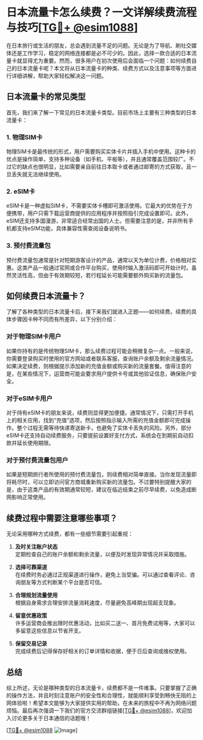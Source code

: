 # 日本流量卡怎么续费？一文详解续费流程与技巧[[TG💪+ @esim1088](https://t.me/s/esim1088)]

在日本旅行或生活的朋友，总会遇到流量不足的问题。无论是为了导航、刷社交媒体还是工作学习，稳定的网络连接都是必不可少的。因此，选择一款合适的日本流量卡就显得尤为重要。然而，很多用户在初次使用后会面临一个问题：如何续费自己的日本流量卡呢？本文将从日本流量卡的种类、续费方式以及注意事项等方面进行详细讲解，帮助大家轻松解决这一问题。

## 日本流量卡的常见类型

首先，我们来了解一下常见的日本流量卡类型。目前市场上主要有三种类型的日本流量卡：

### 1. 物理SIM卡

物理SIM卡是最传统的形式，用户需要购买实体卡片并插入手机中使用。这种卡的优点是操作简单，支持多种设备（如手机、平板等），并且通常覆盖范围较广。不过它的缺点也很明显，比如需要亲自前往日本取卡或者通过邮寄的方式获取，且一旦丢失就无法继续使用。

### 2. eSIM卡

eSIM卡是一种虚拟SIM卡，不需要实体卡槽即可激活使用。它最大的优势在于方便携带，用户只需下载运营商提供的应用程序并按照指引完成设置即可。此外，eSIM还支持多国漫游，非常适合经常出国的人士。但需要注意的是，并非所有手机都支持eSIM功能，具体兼容性需查阅设备说明书。

### 3. 预付费流量包

预付费流量包通常是针对短期游客设计的产品，通常以天为单位计费，价格相对实惠。这类产品一般通过官网或合作平台购买，使用时输入激活码即可开始计时。虽然灵活性高，但由于有效期较短，若行程延长可能需要额外购买新的流量包。

## 如何续费日本流量卡？

了解了各种类型的日本流量卡后，接下来我们就进入正题——如何续费。续费的具体步骤因卡种不同而有所差异，以下分别介绍：

### 对于物理SIM卡用户

如果你持有的是传统物理SIM卡，那么续费过程可能会稍微复杂一点。一般来说，你需要登录购买时使用的官方网站或者联系客服，查询账户余额及剩余流量情况。如果决定续费，则根据提示添加新的充值金额或购买新的流量套餐。值得注意的是，在某些情况下，运营商可能会要求用户提供卡号或其他验证信息，确保账户安全。

### 对于eSIM卡用户

对于持有eSIM卡的朋友来说，续费则显得更加便捷。通常情况下，只需打开手机上的相关应用，找到“充值”选项，然后按照指示输入所需的充值金额即可完成操作。整个过程无需等待快递寄送新卡，也避免了实体卡丢失的风险。另外，部分eSIM卡还支持自动续费服务，只要提前设置好支付方式，系统会在到期前自动扣款并延长使用期限。

### 对于预付费流量包用户

如果是短期旅行者所使用的预付费流量包，则续费相对简单直接。当你发现流量即将耗尽时，可以立即访问官方商城重新购买新的流量包。不过要特别提醒大家的是，由于这类产品的有效期通常较短，建议在临近结束之前尽早续费，以免造成断网影响正常使用。

## 续费过程中需要注意哪些事项？

无论采用哪种方式续费，都有一些细节需要引起重视：

1. **及时关注账户状态**  
   定期检查自己的账户余额和剩余流量，以便及时发现异常情况并采取措施。

2. **选择可靠渠道**  
   在续费时务必通过正规渠道进行操作，避免上当受骗。可以通过查看评论、咨询朋友等方式判断某个平台是否可信。

3. **合理规划流量使用**  
   根据自身需求合理安排流量消耗速度，尽量避免高峰期出现超支现象。

4. **留意优惠政策**  
   许多运营商会推出限时优惠活动，比如买二送一、首月免费试用等，大家可以多留意这些信息以节省开支。

5. **保留交易记录**  
   完成续费后记得保存好相关的订单详情和收据，便于日后查询或维权使用。

## 总结

综上所述，无论是哪种类型的日本流量卡，续费都不是一件难事。只要掌握了正确的操作方法，并且时刻注意账户的安全性和合理性，就能顺利享受到畅快无阻的上网体验啦！希望本文能够为大家提供实用的帮助，在未来的旅程中不再为网络问题烦恼。最后再次强调一下我们的官方交流群组链接[[TG💪+ @esim1088](https://t.me/s/esim1088)]，欢迎加入讨论更多关于日本通信的话题哦！

[[TG💪+ @esim1088](https://t.me/s/esim1088) ![Image](https://i.postimg.cc/4NQfJmqS/Snipaste-2025-05-13-00-14-12.png)]